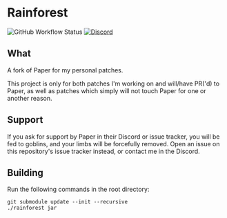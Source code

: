 # Rainforest

![GitHub Workflow Status](https://img.shields.io/github/workflow/status/Proximyst/Rainforest/paperclip?style=flat-square)
[![Discord](https://img.shields.io/discord/733744919650238494?logo=discord&style=flat-square)](https://discord.gg/3kaGYqv)

## What

A fork of Paper for my personal patches.

This project is only for both patches I'm working on and will/have PR('d) to
Paper, as well as patches which simply will not touch Paper for one or another
reason.

## Support

If you ask for support by Paper in their Discord or issue tracker, you will be
fed to goblins, and your limbs will be forcefully removed. Open an issue on this
repository's issue tracker instead, or contact me in the Discord.

## Building

Run the following commands in the root directory:

```
git submodule update --init --recursive
./rainforest jar
```
